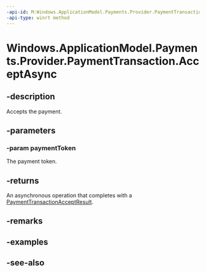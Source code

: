 ```yaml
---
-api-id: M:Windows.ApplicationModel.Payments.Provider.PaymentTransaction.AcceptAsync(Windows.ApplicationModel.Payments.PaymentToken)
-api-type: winrt method
---
```


<!-- Method syntax
public Windows.Foundation.IAsyncOperation<Windows.ApplicationModel.Payments.Provider.PaymentTransactionAcceptResult> AcceptAsync(Windows.ApplicationModel.Payments.PaymentToken paymentToken)
-->

# Windows.ApplicationModel.Payments.Provider.PaymentTransaction.AcceptAsync

## -description
Accepts the payment.

## -parameters
### -param paymentToken
The payment token.

## -returns
An asynchronous operation that completes with a [PaymentTransactionAcceptResult](paymenttransactionacceptresult.md).

## -remarks

## -examples

## -see-also